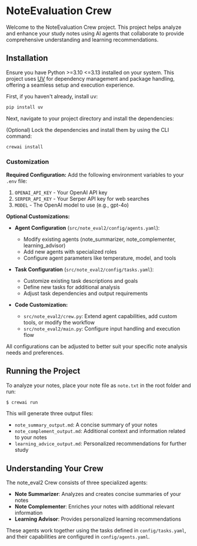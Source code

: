 # NoteEvaluation Crew

Welcome to the NoteEvaluation Crew project. This project helps analyze and enhance your study notes using AI agents that collaborate to provide comprehensive understanding and learning recommendations.

## Installation

Ensure you have Python >=3.10 <=3.13 installed on your system. This project uses [UV](https://docs.astral.sh/uv/) for dependency management and package handling, offering a seamless setup and execution experience.

First, if you haven't already, install uv:

```bash
pip install uv
```

Next, navigate to your project directory and install the dependencies:

(Optional) Lock the dependencies and install them by using the CLI command:
```bash
crewai install
```
### Customization

**Required Configuration:**
Add the following environment variables to your `.env` file:
1. `OPENAI_API_KEY` - Your OpenAI API key
2. `SERPER_API_KEY` - Your Serper API key for web searches
3. `MODEL` - The OpenAI model to use (e.g., gpt-4o)

**Optional Customizations:**
- **Agent Configuration** (`src/note_eval2/config/agents.yaml`):
  - Modify existing agents (note_summarizer, note_complementer, learning_advisor)
  - Add new agents with specialized roles
  - Configure agent parameters like temperature, model, and tools

- **Task Configuration** (`src/note_eval2/config/tasks.yaml`):
  - Customize existing task descriptions and goals
  - Define new tasks for additional analysis
  - Adjust task dependencies and output requirements

- **Code Customization:**
  - `src/note_eval2/crew.py`: Extend agent capabilities, add custom tools, or modify the workflow
  - `src/note_eval2/main.py`: Configure input handling and execution flow

All configurations can be adjusted to better suit your specific note analysis needs and preferences.

## Running the Project

To analyze your notes, place your note file as `note.txt` in the root folder and run:

```bash
$ crewai run
```

This will generate three output files:
- `note_summary_output.md`: A concise summary of your notes
- `note_complement_output.md`: Additional context and information related to your notes
- `learning_advice_output.md`: Personalized recommendations for further study

## Understanding Your Crew

The note_eval2 Crew consists of three specialized agents:
- **Note Summarizer**: Analyzes and creates concise summaries of your notes
- **Note Complementer**: Enriches your notes with additional relevant information
- **Learning Advisor**: Provides personalized learning recommendations

These agents work together using the tasks defined in `config/tasks.yaml`, and their capabilities are configured in `config/agents.yaml`.
